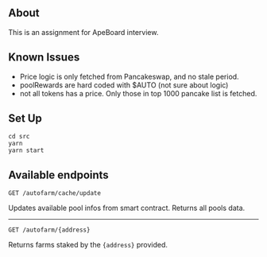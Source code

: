 
## About

This is an assignment for ApeBoard interview.

## Known Issues

-   Price logic is only fetched from Pancakeswap, and no stale period.
-   poolRewards are hard coded with $AUTO (not sure about logic)
-   not all tokens has a price. Only those in top 1000 pancake list is fetched. 

## Set Up 
```
cd src
yarn 
yarn start
```

## Available endpoints 

```
GET /autofarm/cache/update
```
Updates available pool infos from smart contract.
Returns all pools data.

--- 

```
GET /autofarm/{address}
```
Returns farms staked by the `{address}` provided.